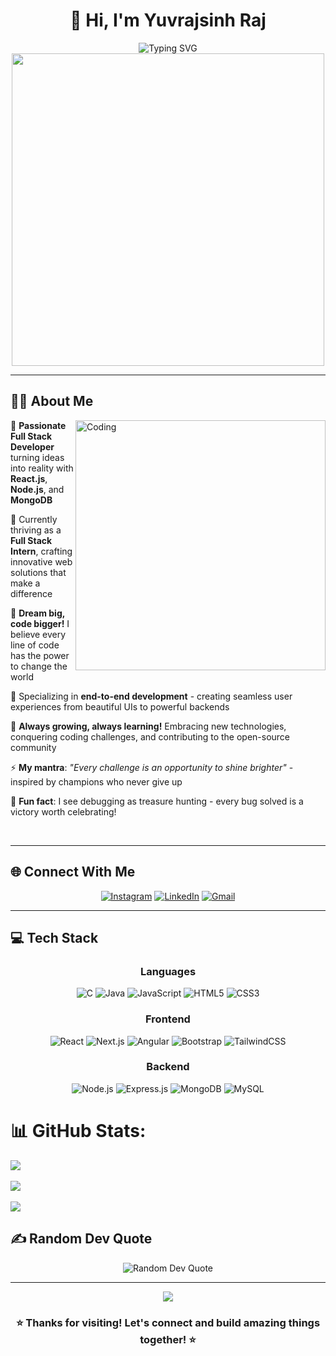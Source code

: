 
<div align="center">

# 🚀 Hi, I'm Yuvrajsinh Raj

<img src="https://readme-typing-svg.herokuapp.com?font=Fira+Code&pause=1000&color=36BCF7&center=true&vCenter=true&width=435&lines=Full+Stack+Developer;MERN+Stack+Enthusiast;Always+Learning+%26+Building;Problem+Solver;Dream+Builder" alt="Typing SVG" />
<br/>
<img src="https://user-images.githubusercontent.com/74038190/225813708-98b745f2-7d22-48cf-9150-083f1b00d6c9.gif" width="500">

</div>

---

## 👨‍💻 About Me

<img align="right" alt="Coding" width="400" src="https://cdn.dribbble.com/users/1162077/screenshots/3848914/programmer.gif">

🌟 **Passionate Full Stack Developer** turning ideas into reality with **React.js**, **Node.js**, and **MongoDB**

🚀 Currently thriving as a **Full Stack Intern**, crafting innovative web solutions that make a difference

💫 **Dream big, code bigger!** I believe every line of code has the power to change the world

🎯 Specializing in **end-to-end development** - creating seamless user experiences from beautiful UIs to powerful backends

🌱 **Always growing, always learning!** Embracing new technologies, conquering coding challenges, and contributing to the open-source community

⚡ **My mantra**: *"Every challenge is an opportunity to shine brighter"* - inspired by champions who never give up

🎉 **Fun fact**: I see debugging as treasure hunting - every bug solved is a victory worth celebrating!

<br clear="both"/>

---

## 🌐 Connect With Me

<div align="center">

[![Instagram](https://img.shields.io/badge/Instagram-E4405F?style=for-the-badge&logo=instagram&logoColor=white)](https://instagram.com/yuvraj_11_07)
[![LinkedIn](https://img.shields.io/badge/LinkedIn-0077B5?style=for-the-badge&logo=linkedin&logoColor=white)](https://linkedin.com/in/yuvrajsinhraj)
[![Gmail](https://img.shields.io/badge/Gmail-D14836?style=for-the-badge&logo=gmail&logoColor=white)](mailto:yuviraj1107@gmail.com)

</div>

---

## 💻 Tech Stack

<div align="center">

### Languages
![C](https://img.shields.io/badge/C-00599C?style=for-the-badge&logo=c&logoColor=white)
![Java](https://img.shields.io/badge/Java-ED8B00?style=for-the-badge&logo=openjdk&logoColor=white)
![JavaScript](https://img.shields.io/badge/JavaScript-F7DF1E?style=for-the-badge&logo=javascript&logoColor=black)
![HTML5](https://img.shields.io/badge/HTML5-E34F26?style=for-the-badge&logo=html5&logoColor=white)
![CSS3](https://img.shields.io/badge/CSS3-1572B6?style=for-the-badge&logo=css3&logoColor=white)

### Frontend
![React](https://img.shields.io/badge/React-20232A?style=for-the-badge&logo=react&logoColor=61DAFB)
![Next.js](https://img.shields.io/badge/Next.js-000000?style=for-the-badge&logo=next.js&logoColor=white)
![Angular](https://img.shields.io/badge/Angular-DD0031?style=for-the-badge&logo=angular&logoColor=white)
![Bootstrap](https://img.shields.io/badge/Bootstrap-563D7C?style=for-the-badge&logo=bootstrap&logoColor=white)
![TailwindCSS](https://img.shields.io/badge/Tailwind_CSS-38B2AC?style=for-the-badge&logo=tailwind-css&logoColor=white)

### Backend
![Node.js](https://img.shields.io/badge/Node.js-43853D?style=for-the-badge&logo=node.js&logoColor=white)
![Express.js](https://img.shields.io/badge/Express.js-404D59?style=for-the-badge&logo=express&logoColor=white)
![MongoDB](https://img.shields.io/badge/MongoDB-4EA94B?style=for-the-badge&logo=mongodb&logoColor=white)
![MySQL](https://img.shields.io/badge/MySQL-00000F?style=for-the-badge&logo=mysql&logoColor=white)

</div>

# 📊 GitHub Stats:

![](https://github-readme-stats.vercel.app/api?username=YuvrajsinhRaj&theme=dark&hide_border=false&include_all_commits=true&count_private=false)<br/><br/>
![](https://nirzak-streak-stats.vercel.app/?user=YuvrajsinhRaj&theme=dark&hide_border=false)<br/><br/>
![](https://github-readme-stats.vercel.app/api/top-langs/?username=YuvrajsinhRaj&theme=dark&hide_border=false&include_all_commits=true&count_private=false&layout=compact)

## ✍️ Random Dev Quote

<div align="center">
  <img src="https://quotes-github-readme.vercel.app/api?type=horizontal&theme=tokyonight" alt="Random Dev Quote"/>
</div>

---

<div align="center">
  <img src="https://capsule-render.vercel.app/api?type=waving&color=gradient&height=100&section=footer"/>
  
  ### ⭐️ Thanks for visiting! Let's connect and build amazing things together! ⭐️
  
</div>

